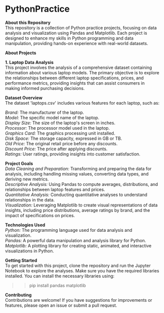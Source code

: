 # PythonPractice
**About this Repository**
<br>This repository is a collection of Python practice projects, focusing on data analysis and visualization using Pandas and Matplotlib. Each project is designed to enhance my skills in Python programming and data manipulation, providing hands-on experience with real-world datasets.

**About Projects**

**1. Laptop Data Analysis**
<br>This project involves the analysis of a comprehensive dataset containing information about various laptop models. The primary objective is to explore the relationships between different laptop specifications, prices, and performance metrics, providing insights that can assist consumers in making informed purchasing decisions.

**Dataset Overview**
<br>The dataset 'laptops.csv' includes various features for each laptop, such as: <br>

*Brand:* The manufacturer of the laptop.<br>
*Model:* The specific model name of the laptop.<br>
*Display Size:* The size of the laptop's screen in inches. <br>
*Processor:* The processor model used in the laptop. <br>
*Graphics Card:* The graphics processing unit installed. <br>
*Disk Space:* The storage capacity, expressed in GB or TB. <br>
*Old Price:* The original retail price before any discounts. <br>
*Discount Price:* The price after applying discounts. <br>
*Ratings:* User ratings, providing insights into customer satisfaction. <br>

**Project Goals**
 <br>*Data Cleaning and Preparation:* Transforming and preparing the data for analysis, including handling missing values, converting data types, and deriving new metrics.
<br> *Descriptive Analysis:* Using Pandas to compute averages, distributions, and relationships between laptop features and prices.
<br> *Quantitative Analysis:* Conducting quantitative analyses to understand relationships in the data.
 <br> *Visualization:* Leveraging Matplotlib to create visual representations of data insights, including price distributions, average ratings by brand, and the impact of specifications on prices.

**Technologies Used**
<br>*Python:* The programming language used for data analysis and visualization.
<br>*Pandas:* A powerful data manipulation and analysis library for Python.
<br>*Matplotlib:* A plotting library for creating static, animated, and interactive visualizations in Python.

**Getting Started**
<br>To get started with this project, clone the repository and run the Jupyter Notebook to explore the analyses. Make sure you have the required libraries installed. You can install the necessary libraries using:
>> pip install pandas matplotlib
 
**Contributing**
<br>Contributions are welcome! If you have suggestions for improvements or features, please open an issue or submit a pull request.
